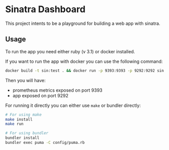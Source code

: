 # Sinatra Dashboard

This project intents to be a playground for building a web app with sinatra.

## Usage

To run the app you need either ruby (v 3.1) or docker installed.

If you want to run the app with docker you can use the following command:

```bash
docker build -t sin:test . && docker run -p 9393:9393 -p 9292:9292 sin:test
```

Then you will have:

* prometheus metrics exposed on port 9393
* app exposed on port 9292

For running it directly you can either use `make` or bundler directly:

```bash
# For using make
make install
make run

# For using bundler
bundler install
bundler exec puma -C config/puma.rb
```

